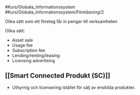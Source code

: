 #Kurs/Globala_Informationssystem #Kurs/Globala_Informationssystem/Föreläsning/2 

Olika sätt som ett företag får in pengar till verksamheten

Olika sätt:
- Asset sale
- Usage fee
- Subscription fee
- Lending/renting/leasing
- Licensing advertising

## [[Smart Connected Produkt (SC)]]
- Uthyrnig och licensering istället för sälj av enskilda produkter.